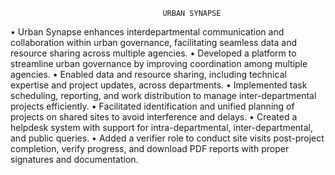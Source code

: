                                       URBAN SYNAPSE
• Urban Synapse enhances interdepartmental communication and collaboration within urban governance,
facilitating seamless data and resource sharing across multiple agencies.
• Developed a platform to streamline urban governance by improving coordination among multiple agencies.
• Enabled data and resource sharing, including technical expertise and project updates, across departments.
• Implemented task scheduling, reporting, and work distribution to manage inter-departmental projects
efficiently.
• Facilitated identification and unified planning of projects on shared sites to avoid interference and delays.
• Created a helpdesk system with support for intra-departmental, inter-departmental, and public queries.
• Added a verifier role to conduct site visits post-project completion, verify progress, and download PDF
reports with proper signatures and documentation.

